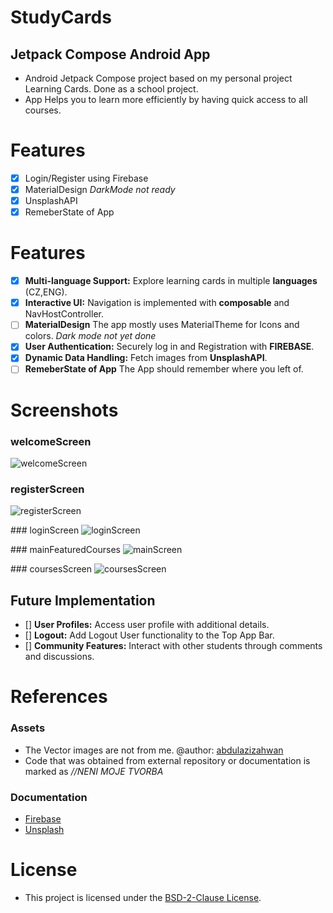 # StudyCards
## Jetpack Compose Android App
- Android Jetpack Compose project based on my personal project Learning Cards. Done as a school project.
- App Helps you to learn more efficiently by having quick access to all courses.

# Features
- [x] Login/Register using Firebase
- [x] MaterialDesign *DarkMode not ready*
- [x] UnsplashAPI
- [x] RemeberState of App
# Features

- [x] **Multi-language Support:** Explore learning cards in multiple **languages** (CZ,ENG).
- [x] **Interactive UI:** Navigation is implemented with **composable** and NavHostController.
- [ ] **MaterialDesign** The app mostly uses MaterialTheme for Icons and colors. *Dark mode not yet done*
- [x] **User Authentication:** Securely log in and Registration with **FIREBASE**.
- [x] **Dynamic Data Handling:** Fetch images from **UnsplashAPI**.
- [ ] **RemeberState of App** The App should remember where you left of. 

# Screenshots

### welcomeScreen
![welcomeScreen](app/libs/img/welcomeScreen.png)

### registerScreen
![registerScreen](app/libs/img/registerScreen.png)

### loginScreen
![loginScreen](app/libs/img/loginScreen.png)

### mainFeaturedCourses
![mainScreen](app/libs/img/mainScreen.png)

### coursesScreen
![coursesScreen](app/libs/img/coursesScreen.png)

## Future Implementation

- [] **User Profiles:** Access user profile with additional details.
- [] **Logout:** Add Logout User functionality to the Top App Bar.
- [] **Community Features:** Interact with other students through comments and discussions.

# References

### Assets

- The Vector images are not from me. @author: [abdulazizahwan](https://github.com/abdulazizahwan/MyLearningApp.git)
- Code that was obtained from external repository or documentation is marked as *//NENI MOJE TVORBA*

### Documentation

- [Firebase](https://firebase.google.com/docs/auth/android/start)
- [Unsplash](https://unsplash.com/documentation)
  
# License

- This project is licensed under the [BSD-2-Clause License](LICENSE).
